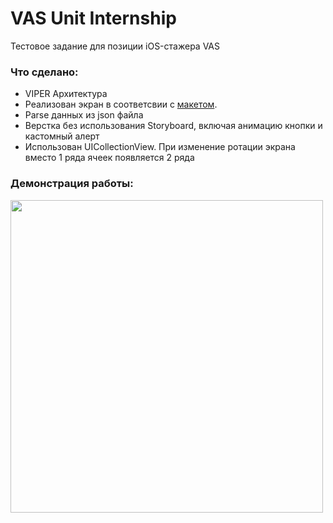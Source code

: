 # VAS Unit Internship

 Тестовое задание для позиции iOS-стажера VAS 

 ### Что сделано:
 - VIPER Архитектура
 - Реализован экран в соответсвии с  [макетом](https://github.com/avito-tech/internship/blob/main/screen.png). 
 - Parse данных из json файла
 - Верстка без использования Storyboard, включая анимацию кнопки и кастомный алерт
 - Использован  UICollectionView. При изменение ротации экрана вместо 1 ряда ячеек появляется 2 ряда

 ### Демонстрация работы:
 <img src="demonstrationGif/demonstration.gif" width=500> 


